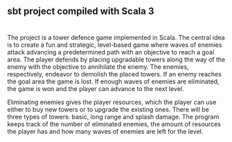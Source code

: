 ## sbt project compiled with Scala 3

#
The project is a tower defence game implemented in Scala. The central idea is to create a fun and strategic, level-based game where waves of enemies attack advancing a predetermined path with an objective to reach a goal area. The player defends by placing upgradable towers along the way of the enemy with the objective to annihilate the enemy. The enemies, respectively, endeavor to demolish the placed towers. 
If an enemy reaches the goal area the game is lost. If enough waves of enemies are eliminated, the game is won and the player can advance to the next level.

Eliminating enemies gives the player resources, which the player can use either to buy new towers or to upgrade the existing ones. There will be three types of towers: basic, long range and splash damage. The program keeps track of the number of eliminated enemies, the amount of resources the player has and how many waves of enemies are left for the level.
